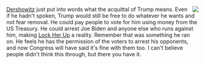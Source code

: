 <img src="http://scripting.com/images/2020/01/29/uncleSamRoulette.png" border="0" align="right"><a href="https://www.politico.com/news/2020/01/29/impeachment-q-and-a-moments-that-mattered-109272">Dershowitz</a> just put into words what the acquittal of Trump means. Even if he hadn't spoken, Trump would still be free to do whatever he wants and not fear removal. He could pay people to vote for him using money from the US Treasury. He could arrest Joe Biden and anyone else who runs against him, making <a href="http://scripting.com/2017/02/04/fightingForTheSoulOfAmerica.html">Lock Her Up</a> a reality. Remember that was something he ran on. He feels he has the permission of the voters to arrest his opponents, and now Congress will have said it's fine with them too. I can't believe people didn't think this through, but there you have it. 
